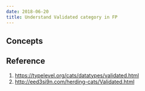 ```yaml
---
date: 2018-06-20
title: Understand Validated category in FP
---
```


## Concepts



## Reference
1. https://typelevel.org/cats/datatypes/validated.html
2. http://eed3si9n.com/herding-cats/Validated.html

